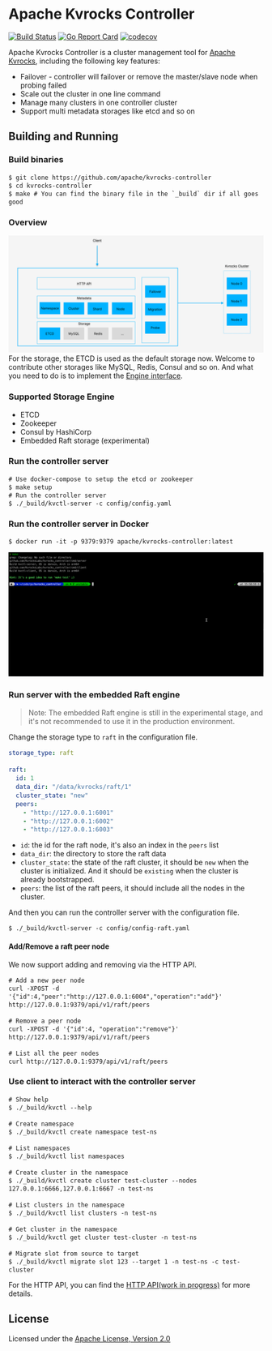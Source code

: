 # Apache Kvrocks Controller

[![Build Status](https://github.com/apache/kvrocks-controller/workflows/CI%20Actions/badge.svg)](https://github.com/apache/kvrocks-controller/actions) [![Go Report Card](https://goreportcard.com/badge/github.com/apache/kvrocks-controller)](https://goreportcard.com/report/github.com/apache/kvrocks-controller) [![codecov](https://codecov.io/gh/apache/kvrocks-controller/branch/unsteable/graph/badge.svg?token=EKU6KU5IWK)](https://codecov.io/gh/apache/kvrocks-controller)

Apache Kvrocks Controller is a cluster management tool for [Apache Kvrocks](https://github.com/apache/incubator-kvrocks), including the following key features:

* Failover - controller will failover or remove the master/slave node when probing failed
* Scale out the cluster in one line command
* Manage many clusters in one controller cluster
* Support multi metadata storages like etcd and so on

## Building and Running

### Build binaries

```shell
$ git clone https://github.com/apache/kvrocks-controller
$ cd kvrocks-controller
$ make # You can find the binary file in the `_build` dir if all goes good
```

### Overview
![image](docs/images/overview.png)
For the storage, the ETCD is used as the default storage now. Welcome to contribute other storages like MySQL, Redis, Consul and so on. And what you need to do is to implement the [Engine interface](https://github.com/apache/kvrocks-controller/blob/unstable/store/engine/engine.go).

### Supported Storage Engine
- ETCD
- Zookeeper
- Consul by HashiCorp
- Embedded Raft storage (experimental)

### Run the controller server

```shell
# Use docker-compose to setup the etcd or zookeeper
$ make setup
# Run the controller server
$ ./_build/kvctl-server -c config/config.yaml
```

### Run the controller server in Docker

```shell
$ docker run -it -p 9379:9379 apache/kvrocks-controller:latest
```

![image](docs/images/server.gif)

### Run server with the embedded Raft engine

> Note: The embedded Raft engine is still in the experimental stage, and it's not recommended to use it in the production environment.

Change the storage type to `raft` in the configuration file.

```yaml
storage_type: raft

raft:
  id: 1
  data_dir: "/data/kvrocks/raft/1"
  cluster_state: "new"
  peers:
    - "http://127.0.0.1:6001"
    - "http://127.0.0.1:6002"
    - "http://127.0.0.1:6003"
```

- `id`: the id for the raft node, it's also an index in the `peers` list
- `data_dir`: the directory to store the raft data
- `cluster_state`: the state of the raft cluster, it should be `new` when the cluster is initialized. And it should be `existing` when the cluster is already bootstrapped.
- `peers`: the list of the raft peers, it should include all the nodes in the cluster.

And then you can run the controller server with the configuration file.

```shell
$ ./_build/kvctl-server -c config/config-raft.yaml
```

#### Add/Remove a raft peer node

We now support adding and removing via the HTTP API.

```shell
# Add a new peer node
curl -XPOST -d '{"id":4,"peer":"http://127.0.0.1:6004","operation":"add"}'  http://127.0.0.1:9379/api/v1/raft/peers

# Remove a peer node
curl -XPOST -d '{"id":4, "operation":"remove"}'  http://127.0.0.1:9379/api/v1/raft/peers

# List all the peer nodes
curl http://127.0.0.1:9379/api/v1/raft/peers
```

### Use client to interact with the controller server

```shell
# Show help
$ ./_build/kvctl --help

# Create namespace
$ ./_build/kvctl create namespace test-ns

# List namespaces
$ ./_build/kvctl list namespaces

# Create cluster in the namespace
$ ./_build/kvctl create cluster test-cluster --nodes 127.0.0.1:6666,127.0.0.1:6667 -n test-ns

# List clusters in the namespace
$ ./_build/kvctl list clusters -n test-ns

# Get cluster in the namespace
$ ./_build/kvctl get cluster test-cluster -n test-ns

# Migrate slot from source to target
$ ./_build/kvctl migrate slot 123 --target 1 -n test-ns -c test-cluster
```

For the HTTP API, you can find the [HTTP API(work in progress)](docs/API.md) for more details.

## License

Licensed under the [Apache License, Version 2.0](LICENSE)
